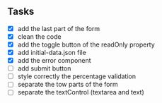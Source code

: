 ## Tasks

- [x] add the last part of the form
- [x] clean the code
- [x] add the toggle button of the readOnly property
- [x] add initial-data.json file
- [x] add the error component
- [ ] add submit button
- [ ] style correctly the percentage validation
- [ ] separate the tow parts of the form
- [ ] separate the textControl (textarea and text)
